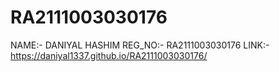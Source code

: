 # RA2111003030176
NAME:- DANIYAL HASHIM
REG_NO:- RA2111003030176
LINK:- https://daniyal1337.github.io/RA2111003030176/
